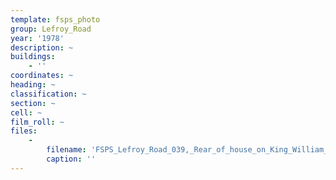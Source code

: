 ```yaml
---
template: fsps_photo
group: Lefroy_Road
year: '1978'
description: ~
buildings:
    - ''
coordinates: ~
heading: ~
classification: ~
section: ~
cell: ~
film_roll: ~
files:
    -
        filename: 'FSPS_Lefroy_Road_039,_Rear_of_house_on_King_William_St,_17-13-F,_1978.png'
        caption: ''
---
```

